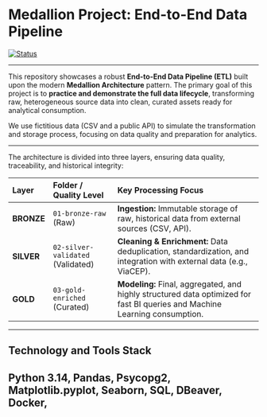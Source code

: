 # Medallion Project: End-to-End Data Pipeline

[![Status](https://img.shields.io/badge/Status-Complete-brightgreen)]()

---

This repository showcases a robust **End-to-End Data Pipeline (ETL)** built upon the modern **Medallion Architecture** pattern. The primary goal of this project is to **practice and demonstrate the full data lifecycle**, transforming raw, heterogeneous source data into clean, curated assets ready for analytical consumption.

We use fictitious data (CSV and a public API) to simulate the transformation and storage process, focusing on data quality and preparation for analytics.

---

The architecture is divided into three layers, ensuring data quality, traceability, and historical integrity:

| Layer | Folder / Quality Level | Key Processing Focus |
| :--- | :--- | :--- |
| **BRONZE** | `01-bronze-raw` (Raw) | **Ingestion:** Immutable storage of raw, historical data from external sources (CSV, API). |
| **SILVER** | `02-silver-validated` (Validated) | **Cleaning & Enrichment:** Data deduplication, standardization, and integration with external data (e.g., ViaCEP). |
| **GOLD** | `03-gold-enriched` (Curated) | **Modeling:** Final, aggregated, and highly structured data optimized for fast BI queries and Machine Learning consumption. |

---

## Technology and Tools Stack

Python 3.14, Pandas, Psycopg2, Matplotlib.pyplot, Seaborn, SQL, DBeaver, Docker,
---
